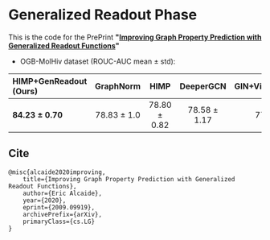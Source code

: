 # Generalized Readout Phase
This is the code for the PrePrint **"[Improving Graph Property Prediction with Generalized Readout Functions]()"**


* OGB-MolHiv dataset (ROUC-AUC mean &#177; std): 

| **HIMP+GenReadout (Ours)** | GraphNorm | HIMP | DeeperGCN | GIN+VirtualNodes |
| :------------------------- | :-------: |:---: | :-------: | ---------------: | 
| **84.23 &#177; 0.70**   | 78.83 &#177; 1.0 | 78.80 &#177; 0.82 | 78.58 &#177; 1.17 | 77.07 &#177; 1.49 |


## Cite

```
@misc{alcaide2020improving,
    title={Improving Graph Property Prediction with Generalized Readout Functions},
    author={Eric Alcaide},
    year={2020},
    eprint={2009.09919},
    archivePrefix={arXiv},
    primaryClass={cs.LG}
}
```
